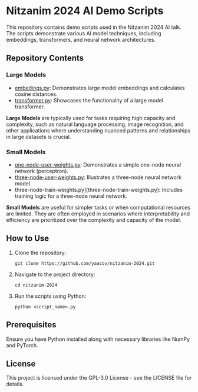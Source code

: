 # Nitzanim 2024 AI Demo Scripts

This repository contains demo scripts used in the Nitzanim 2024 AI talk. The scripts demonstrate various AI model techniques, including embeddings, transformers, and neural network architectures.

## Repository Contents

### Large Models
- [embedings.py](embedings.py): Demonstrates large model embeddings and calculates cosine distances.
- [transformer.py](transformer.py): Showcases the functionality of a large model transformer.

**Large Models** are typically used for tasks requiring high capacity and complexity, such as natural language processing, image recognition, and other applications where understanding nuanced patterns and relationships in large datasets is crucial.

### Small Models
- [one-node-user-weights.py](one-node-user-weights.py): Demonstrates a simple one-node neural network (perceptron).
- [three-node-user-weights.py](three-node-user-weights.py): Illustrates a three-node neural network model.
- three-node-train-weights.py](three-node-train-weights.py): Includes training logic for a three-node neural network.

**Small Models** are useful for simpler tasks or when computational resources are limited. They are often employed in scenarios where interpretability and efficiency are prioritized over the complexity and capacity of the model.

## How to Use

1. Clone the repository: 
   ```
   git clone https://github.com/yaacov/nitzanim-2024.git
   ```
2. Navigate to the project directory:
   ```
   cd nitzanim-2024
   ```
3. Run the scripts using Python:
   ```
   python <script_name>.py
   ```

## Prerequisites

Ensure you have Python installed along with necessary libraries like NumPy and PyTorch.

## License

This project is licensed under the GPL-3.0 License - see the LICENSE file for details.
